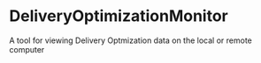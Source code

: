# DeliveryOptimizationMonitor
A tool for viewing Delivery Optmization data on the local or remote computer
